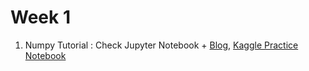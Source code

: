 # Week 1
1. Numpy Tutorial : Check Jupyter Notebook + [Blog](https://sebastianraschka.com/blog/2020/numpy-intro.html), [Kaggle Practice Notebook](https://www.kaggle.com/code/varunnagpalspyz/ml-ai-week-1-numpy-practice/notebook?scriptVersionId=129927133)
